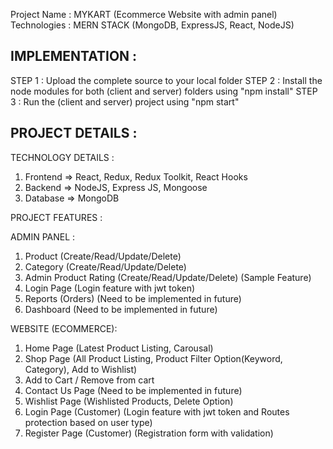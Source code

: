 Project Name : MYKART (Ecommerce Website with admin panel)
Technologies : MERN STACK (MongoDB, ExpressJS, React, NodeJS)

IMPLEMENTATION :
---------------------------------------------------

STEP 1 : Upload the complete source to your local folder
STEP 2 : Install the node modules for both (client and server) folders using "npm install"
STEP 3 : Run the (client and server) project using "npm start"


PROJECT DETAILS :
----------------------------------------------------

TECHNOLOGY DETAILS :

1. Frontend => React, Redux, Redux Toolkit, React Hooks
2. Backend => NodeJS, Express JS, Mongoose
3. Database => MongoDB

PROJECT FEATURES :

ADMIN PANEL :

1. Product (Create/Read/Update/Delete)
2. Category (Create/Read/Update/Delete)
3. Admin Product Rating (Create/Read/Update/Delete) (Sample Feature)
4. Login Page (Login feature with jwt token)
5. Reports (Orders) (Need to be implemented in future)
6. Dashboard (Need to be implemented in future)

WEBSITE (ECOMMERCE): 

1. Home Page (Latest Product Listing, Carousal)
2. Shop Page (All Product Listing, Product Filter Option(Keyword, Category), Add to Wishlist)
3. Add to Cart / Remove from cart
4. Contact Us Page (Need to be implemented in future)
5. Wishlist Page (Wishlisted Products, Delete Option)
6. Login Page (Customer) (Login feature with jwt token and Routes protection based on user type)
7. Register Page (Customer) (Registration form with validation) 
